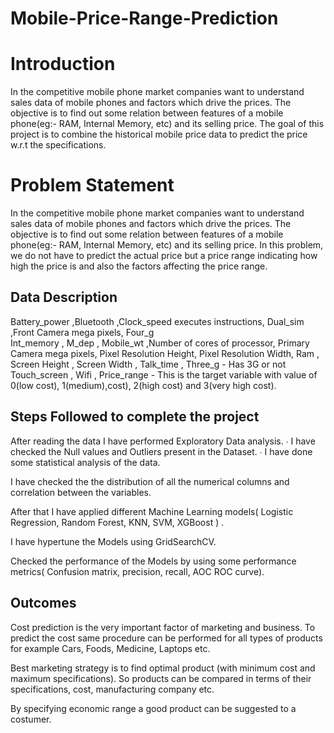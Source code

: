 # Mobile-Price-Range-Prediction
# Introduction
In the competitive mobile phone market companies want to understand sales data of
mobile phones and factors which drive the prices. The objective is to find out some
relation between features of a mobile phone(eg:- RAM, Internal Memory, etc) and its
selling price.
The goal of this project is to combine the historical mobile price data to predict the
price w.r.t the specifications.

# Problem Statement
In the competitive mobile phone market companies want to understand sales data of mobile phones and factors which drive the prices. The objective is to find out some relation between features of a mobile phone(eg:- RAM, Internal Memory, etc) and its selling price. In this problem, we do not have to predict the actual price but a price range indicating how high the price is and also the factors affecting the price range.
## Data Description 
Battery_power ,Bluetooth ,Clock_speed executes instructions, Dual_sim ,Front Camera  mega pixels, Four_g  
Int_memory , M_dep , Mobile_wt ,Number of cores of processor, Primary Camera mega  pixels, Pixel Resolution Height, Pixel Resolution Width, Ram , Screen Height , Screen  Width , Talk_time , Three_g - Has 3G or not 
Touch_screen , Wifi , Price_range - This is the target variable with value of 0(low cost),  1(medium),cost), 
2(high cost) and 3(very high cost). 
## Steps Followed to complete the project
After reading the data I have performed Exploratory Data analysis. ∙ I have checked the Null values and Outliers present in the Dataset. ∙ I have done some statistical analysis   of the data. 

I have checked the the distribution of all the numerical columns and correlation  between the variables. 

After that I have applied different Machine Learning models( Logistic Regression,  Random Forest, KNN, SVM, XGBoost ) . 

I have hypertune the Models using GridSearchCV. 

Checked the performance of the Models by using some performance metrics(  Confusion matrix, precision, recall, AOC ROC curve). 
## Outcomes
Cost prediction is the very important factor of marketing and business. To predict  the cost same procedure can be performed for all types of products for example  Cars, Foods, Medicine, Laptops etc. 

Best marketing strategy is to find optimal product (with minimum cost and  maximum specifications). So products can be compared in terms of their  specifications, cost, manufacturing company etc. 

By specifying economic range a good product can be suggested to a costumer.



